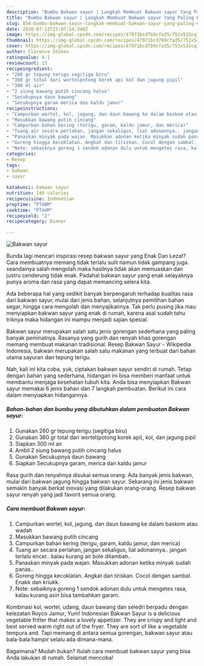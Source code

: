```yaml
---
description: "Bumbu Bakwan sayur | Langkah Membuat Bakwan sayur Yang Paling Enak"
title: "Bumbu Bakwan sayur | Langkah Membuat Bakwan sayur Yang Paling Enak"
slug: 854-bumbu-bakwan-sayur-langkah-membuat-bakwan-sayur-yang-paling-enak
date: 2020-07-12T23:07:54.340Z
image: https://img-global.cpcdn.com/recipes/47971bcd7b9cfa35/751x532cq70/bakwan-sayur-foto-resep-utama.jpg
thumbnail: https://img-global.cpcdn.com/recipes/47971bcd7b9cfa35/751x532cq70/bakwan-sayur-foto-resep-utama.jpg
cover: https://img-global.cpcdn.com/recipes/47971bcd7b9cfa35/751x532cq70/bakwan-sayur-foto-resep-utama.jpg
author: Clarence Stokes
ratingvalue: 4.1
reviewcount: 13
recipeingredient:
- "260 gr tepung terigu segitiga biru"
- "360 gr total dari wortelpotong korek api kol dan jagung pipil"
- "300 ml air"
- "2 siung bawang putih cincang halus"
- "Secukupnya daun bawang"
- "Secukupnya garam merica dan kaldu jamur"
recipeinstructions:
- "Campurkan wortel, kol, jagung, dan daun bawang ke dalam baskom atau wadah"
- "Masukkan bawang putih cincang"
- "Campurkan bahan kering (terigu, garam, kaldu jamur, dan merica)"
- "Tuang air secara perlahan, jangan sekaligus, liat adonannya.. jangan terlalu encer.. kalau kurang air bole ditambah.."
- "Panaskan minyak pada wajan. Masukkan adonan ketika minyak sudah panas.."
- "Goreng hingga kecoklatan. Angkat dan tiriskan. Cocol dengan sambal. Enakk dan kriukk."
- "Note: sebaiknya goreng 1 sendok adonan dulu untuk mengetes rasa, kalau kurang asin bisa tambahkan garam."
categories:
- Resep
tags:
- bakwan
- sayur

katakunci: bakwan sayur 
nutrition: 140 calories
recipecuisine: Indonesian
preptime: "PT40M"
cooktime: "PT44M"
recipeyield: "2"
recipecategory: Dinner

---
```



![Bakwan sayur](https://img-global.cpcdn.com/recipes/47971bcd7b9cfa35/751x532cq70/bakwan-sayur-foto-resep-utama.jpg)

Bunda lagi mencari inspirasi resep bakwan sayur yang Enak Dan Lezat? Cara membuatnya memang tidak terlalu sulit namun tidak gampang juga. seandainya salah mengolah maka hasilnya tidak akan memuaskan dan justru cenderung tidak enak. Padahal bakwan sayur yang enak selayaknya punya aroma dan rasa yang dapat memancing selera kita.

Ada beberapa hal yang sedikit banyak berpengaruh terhadap kualitas rasa dari bakwan sayur, mulai dari jenis bahan, selanjutnya pemilihan bahan segar, hingga cara mengolah dan menyajikannya. Tak perlu pusing jika mau menyiapkan bakwan sayur yang enak di rumah, karena asal sudah tahu triknya maka hidangan ini mampu menjadi sajian spesial.

Bakwan sayur merupakan salah satu jenis gorengan sederhana yang paling banyak peminatnya. Rasanya yang gurih dan renyah khas gorengan memang membuat makanan tradisional. Resep Bakwan Sayur - Wikipedia Indonesia, bakwan merupakan salah satu makanan yang terbuat dari bahan utama sayuran dan tepung terigu.


Nah, kali ini kita coba, yuk, ciptakan bakwan sayur sendiri di rumah. Tetap dengan bahan yang sederhana, hidangan ini bisa memberi manfaat untuk membantu menjaga kesehatan tubuh kita. Anda bisa menyiapkan Bakwan sayur memakai 6 jenis bahan dan 7 langkah pembuatan. Berikut ini cara dalam menyiapkan hidangannya.

<!--inarticleads1-->

##### Bahan-bahan dan bumbu yang dibutuhkan dalam pembuatan Bakwan sayur:

1. Gunakan 260 gr tepung terigu (segitiga biru)
1. Gunakan 360 gr total dari wortel(potong korek api), kol, dan jagung pipil
1. Siapkan 300 ml air
1. Ambil 2 siung bawang putih cincang halus
1. Gunakan Secukupnya daun bawang
1. Siapkan Secukupnya garam, merica dan kaldu jamur


Rasa gurih dan renyahnya disukai semua orang. Ada banyak jenis bakwan, mulai dari bakwan jagung hingga bakwan sayur. Sekarang ini jenis bakwan semakin banyak berkat inovasi yang dilakukan orang-orang. Resep bakwan sayur renyah yang jadi favorit semua orang. 

<!--inarticleads2-->

##### Cara membuat Bakwan sayur:

1. Campurkan wortel, kol, jagung, dan daun bawang ke dalam baskom atau wadah
1. Masukkan bawang putih cincang
1. Campurkan bahan kering (terigu, garam, kaldu jamur, dan merica)
1. Tuang air secara perlahan, jangan sekaligus, liat adonannya.. jangan terlalu encer.. kalau kurang air bole ditambah..
1. Panaskan minyak pada wajan. Masukkan adonan ketika minyak sudah panas..
1. Goreng hingga kecoklatan. Angkat dan tiriskan. Cocol dengan sambal. Enakk dan kriukk.
1. Note: sebaiknya goreng 1 sendok adonan dulu untuk mengetes rasa, kalau kurang asin bisa tambahkan garam.


Kombinasi kol, wortel, udang, daun bawang dan seledri berpadu dengan kelezatan Royco Jamur, Yum! Indonesian Bakwan Sayur is a delicious vegetable fritter that makes a lovely appetizer. They are crispy and light and best served warm right out of the fryer. They are sort of like a vegetable tempura and. Tapi memang di antara semua gorengan, bakwan sayur atau bala-bala hampir selalu ada dimana-mana. 

Bagaimana? Mudah bukan? Itulah cara membuat bakwan sayur yang bisa Anda lakukan di rumah. Selamat mencoba!
